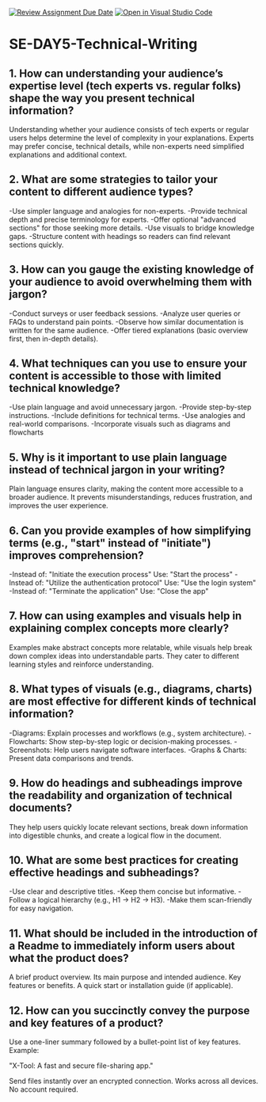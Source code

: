 [![Review Assignment Due Date](https://classroom.github.com/assets/deadline-readme-button-22041afd0340ce965d47ae6ef1cefeee28c7c493a6346c4f15d667ab976d596c.svg)](https://classroom.github.com/a/zsAR-pyY)
[![Open in Visual Studio Code](https://classroom.github.com/assets/open-in-vscode-2e0aaae1b6195c2367325f4f02e2d04e9abb55f0b24a779b69b11b9e10269abc.svg)](https://classroom.github.com/online_ide?assignment_repo_id=18455705&assignment_repo_type=AssignmentRepo)
# SE-DAY5-Technical-Writing
## 1. How can understanding your audience’s expertise level (tech experts vs. regular folks) shape the way you present technical information?
Understanding whether your audience consists of tech experts or regular users helps determine the level of complexity in your explanations. Experts may prefer concise, technical details, while non-experts need simplified explanations and additional context.
## 2. What are some strategies to tailor your content to different audience types?
-Use simpler language and analogies for non-experts.
-Provide technical depth and precise terminology for experts.
-Offer optional "advanced sections" for those seeking more details.
-Use visuals to bridge knowledge gaps.
-Structure content with headings so readers can find relevant sections quickly.
## 3. How can you gauge the existing knowledge of your audience to avoid overwhelming them with jargon?
-Conduct surveys or user feedback sessions.
-Analyze user queries or FAQs to understand pain points.
-Observe how similar documentation is written for the same audience.
-Offer tiered explanations (basic overview first, then in-depth details).
## 4. What techniques can you use to ensure your content is accessible to those with limited technical knowledge?
-Use plain language and avoid unnecessary jargon.
-Provide step-by-step instructions.
-Include definitions for technical terms.
-Use analogies and real-world comparisons.
-Incorporate visuals such as diagrams and flowcharts
## 5. Why is it important to use plain language instead of technical jargon in your writing?
Plain language ensures clarity, making the content more accessible to a broader audience. It prevents misunderstandings, reduces frustration, and improves the user experience.
## 6. Can you provide examples of how simplifying terms (e.g., "start" instead of "initiate") improves comprehension?
-Instead of: "Initiate the execution process"
Use: "Start the process"
-Instead of: "Utilize the authentication protocol"
Use: "Use the login system"
-Instead of: "Terminate the application"
Use: "Close the app"
## 7. How can using examples and visuals help in explaining complex concepts more clearly?
Examples make abstract concepts more relatable, while visuals help break down complex ideas into understandable parts. They cater to different learning styles and reinforce understanding.
## 8. What types of visuals (e.g., diagrams, charts) are most effective for different kinds of technical information?
-Diagrams: Explain processes and workflows (e.g., system architecture).
-Flowcharts: Show step-by-step logic or decision-making processes.
-Screenshots: Help users navigate software interfaces.
-Graphs & Charts: Present data comparisons and trends.
## 9. How do headings and subheadings improve the readability and organization of technical documents?
They help users quickly locate relevant sections, break down information into digestible chunks, and create a logical flow in the document.
## 10. What are some best practices for creating effective headings and subheadings?
-Use clear and descriptive titles.
-Keep them concise but informative.
-Follow a logical hierarchy (e.g., H1 → H2 → H3).
-Make them scan-friendly for easy navigation.
## 11. What should be included in the introduction of a Readme to immediately inform users about what the product does?
A brief product overview.
Its main purpose and intended audience.
Key features or benefits.
A quick start or installation guide (if applicable).

## 12. How can you succinctly convey the purpose and key features of a product?
Use a one-liner summary followed by a bullet-point list of key features. Example:

"X-Tool: A fast and secure file-sharing app."

Send files instantly over an encrypted connection.
Works across all devices.
No account required.
